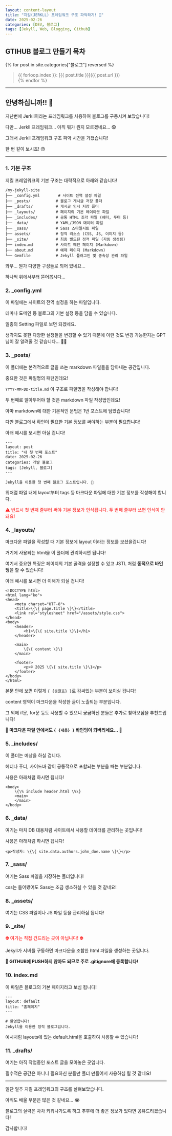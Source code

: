 ```yaml
---
layout: content-layout
title: "지킬(JERKLL) 프레임워크 구조 파악하기! 🤠"
date: 2025-02-26
categories: [DEV, 블로그]
tags: [Jekyll, Web, Blogging, Github]
---
```


## GTIHUB 블로그 만들기 목차

{% for post in site.categories["블로그"] reversed %}
> {{ forloop.index }}: [{{ post.title }}]({{ post.url }})    
{% endfor %}

---

## 안녕하십니까!! 🧐

지난번에 Jerkll이라는 프레임워크를 사용하여 블로그를 구동시켜 보았습니다!

다만... Jerkll 프레임워크... 아직 뭐가 뭔지 모르겠네요... 😨

그래서 Jerkll 프레임워크 구조 파악 시간을 가졌습니다!

한 번 같이 보시죠! 😓

---

### 1. 기본 구조

지킬 프레임워크의 기본 구조는 대략적으로 아래와 같습니다!

```
/my-jekyll-site
├── _config.yml        # 사이트 전역 설정 파일
├── _posts/           # 블로그 게시글 저장 폴더
├── _drafts/          # 게시글 임시 저장 폴더
├── _layouts/         # 페이지의 기본 레이아웃 파일
├── _includes/        # 공통 HTML 조각 파일 (헤더, 푸터 등)
├── _data/            # YAML/JSON 데이터 파일
├── _sass/            # Sass 스타일시트 파일
├── assets/           # 정적 리소스 (CSS, JS, 이미지 등)
├── _site/            # 최종 빌드된 정적 파일 (자동 생성됨)
├── index.md          # 사이트 메인 페이지 (Markdown)
├── about.md          # 예제 페이지 (Markdown)
└── Gemfile           # Jekyll 플러그인 및 종속성 관리 파일
```

와우... 뭔가 다양한 구성들로 되어 있네요...

하나씩 위에서부터 뜯어봅시다...

### 2. _config.yml

이 파일에는 사이트의 전역 설정을 하는 파일입니다.

테마나 도메인 등 블로그의 기본 설정 등을 담을 수 있습니다.

일종의 Setting 파일로 보면 되겠네요.

생각지도 못한 다양한 설정들을 변경할 수 있기 때문에 이런 것도 변경 가능한지는 GPT님이 잘 알려줄 것 같습니다... 😶‍🌫️

### 3. _posts/

이 폴더에는 본격적으로 글을 쓰는 markdown 파일들을 담아내는 공간입니다.

중요한 것은 파일명의 패턴인데요!

`YYYY-MM-DD-title.md` 이 구조로 파일명을 작성해야 합니다!

두 번째로 알아두어야 할 것은 markdown 파일 작성법인데요!

아마 markdown에 대한 기본적인 문법은 1번 포스트에 담았습니다!

다만 블로그에서 확인이 필요한 기본 정보를 써야하는 부분이 필요합니다!

아래 예시를 보시면 아실 겁니다!

```
---
layout: post
title: "내 첫 번째 포스트"
date: 2025-02-26
categories: 개발 블로그
tags: [Jekyll, 블로그]
---

Jekyll을 이용한 첫 번째 블로그 포스트입니다. 🚀
```

위처럼 파일 내에 layout부터 tags 등 마크다운 파일에 대한 기본 정보를 작성해야 합니다.

<span style="color: red;">⚠ 반드시 첫 번째 줄부터 써야 기본 정보가 인식됩니다. 두 번째 줄부터 쓰면 인식이 안돼요!</span>

### 4. _layouts/

마크다운 파일을 작성할 때 기본 정보에 layout 이라는 정보를 보셨을겁니다!

거기에 사용되는 html을 이 폴더에 관리하시면 됩니다!

여기서 중요한 특징은 페이지의 기본 골격을 설정할 수 있고 JSTL 처럼 **동적으로 바인딩**을 할 수 있습니다!

아래 예시를 보시면 더 이해가 되실 겁니다!

```
<!DOCTYPE html>
<html lang="ko">
<head>
    <meta charset="UTF-8">
    <title>\{\{ page.title \}\}</title>
    <link rel="stylesheet" href="/assets/style.css">
</head>
<body>
    <header>
        <h1>\{\{ site.title \}\}</h1>
    </header>
    
    <main>
        \{\{ content \}\}
    </main>
    
    <footer>
        <p>© 2025 \{\{ site.title \}\}</p>
    </footer>
</body>
</html>
```

본문 안에 보면 이렇게 `{ {중괄호} }`로 감싸있는 부분이 보이실 겁니다!

content 영역이 마크다운을 작성한 글이 노출되는 부분입니다.

그 외에 if문, for문 등도 사용할 수 있으니 궁금하신 분들은 추가로 찾아보심을 추천드립니다!

**📌 마크다운 파일 안에서도 `{ {내용} }` 바인딩이 되버리네요... 🤔**

### 5. _includes/

이 폴더는 예상을 하실 겁니다.

헤더나 푸터, 사이드바 같이 공통적으로 포함되는 부분을 빼는 부분입니다.

사용은 아래처럼 하시면 됩니다!

```
<body>
    \{\% include header.html \%\}
    <main>
    </main>
</body>
```

### 6. _data/

여기는 마치 DB 대용처럼 사이트에서 사용할 데이터를 관리하는 곳입니다!

사용은 아래처럼 하시면 됩니다!

```
<p>작성자: \{\{ site.data.authors.john_doe.name \}\}</p>
```

### 7. _sass/

여기는 Sass 파일을 저장하는 폴더입니다!

css는 들어봤어도 Sass는 조금 생소하실 수 있을 것 같네요!

### 8. _assets/

여기는 CSS 파일이나 JS 파일 등을 관리하심 됩니다!

### 9. _site/

<span style="color: red;">⛔ 여기는 직접 건드리는 곳이 아닙니다! ⛔</span>

Jekyll가 서버를 구동하면 마크다운을 조합한 html 파일을 생성하는 곳입니다.

**📌 GITHUB에 PUSH하지 않아도 되므로 주로 .gitignore에 등록합니다!**

### 10. index.md

이 파일은 블로그의 기본 페이지라고 보심 됩니다!

```
---
layout: default
title: "홈페이지"
---

# 환영합니다!
Jekyll을 이용한 정적 블로그입니다.
```

예시처럼 layouts에 있는 default.html을 호출하여 사용할 수 있습니다!

### 11. _drafts/

여기는 아직 작업중인 포스트 글을 모아놓은 곳입니다.

필수적은 공간은 아니니 필요하신 분들만 폴더 만들어서 사용하심 될 것 같네요!

---

일단 얼추 지킬 프레임워크의 구조를 살펴보았습니다.

아직도 배울 부분은 많은 것 같네요... 😭

블로그의 실력은 차차 키워나가도록 하고 추후에 더 좋은 정보가 있다면 공유드리겠습니다!

감사합니다!